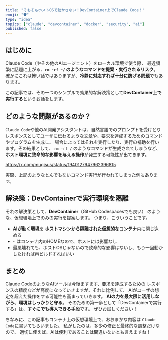 ```yaml
---
title: "そもそもホストOSで動かさない！DevContainer上でClaude Code！"
emoji: "🛡️"
type: "idea"
topics: ["claude", "devcontainer", "docker", "security", "ai"]
published: false
---
```


## はじめに

Claude Code（やその他のAIエージェント）をローカル環境で使う際、
最近頻繁に話題に上がる、**`rm -rf ~/` のようなコマンドを提案・実行されるリスク**。
確かにこれは怖い話ではありますが、**冷静に対応すれば十分に防げる問題**でもあります。

この記事では、その一つのシンプルで効果的な解決策として**DevContainer上で実行する**というお話をします。

## どのような問題があるのか？

`Claude Code`や他のAI開発アシスタントは、自然言語でのプロンプトを受けとり
レスポンスとしてユーザに伝わるような文章や、要求を達成するためのコマンドやプログラムを生成し、
場合によってはそれを実行したり、実行の補助を行います。その結果として、
`rm -rf /` のようなコマンドが生成されてしまうなど、**ホスト環境に致命的な影響を与える操作**が発生する可能性が出てきます。

https://x.com/mugisus/status/1940127947962396815

実際、上記のようなとんでもないコマンド実行が行われてしまった例もあります。

## 解決策：DevContainerで実行環境を隔離

それの解決策として、**DevContainer**（GitHub Codespacesでも良い）
のような、仮想環境上でのみの実行を提案します。
つまり、こういうことです。

* **AIが動く環境**を **ホストマシンから隔離された仮想的なコンテナ**内に閉じ込める
* `~` はコンテナ内のHOMEなので、ホストには影響なし
* 最悪壊れても、ホストOSじゃないので致命的な影響はないし、もう一回動かしたければ再ビルドすればいい

## まとめ

Claude CodeのようなAIツールは今後ますます、要求を達成するための
レスポンスの精度などが高度になっていきますが、それに比例して、
AIがユーザの想定を超えた操作をする可能性も高まっていきます。
**AIの力を最大限に活用しながら、環境はしっかりと守る**。
そのための第一歩として「DevContainerで実行する」は、**すぐにでも導入できる手段**です。
ぜひお試しください！

ちなみに、この記事もコンテナ上の仮想環境上で、おおまかな内容は
`Claude Code`に書いてもらいました。
私がしたのは、多少の修正と最終的な調整だけなので、
適切に使えば、AIは便利であることは間違いないとも言えますね！